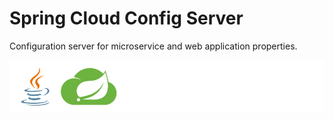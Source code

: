 # Spring Cloud Config Server

Configuration server for microservice and web application properties.

![logos](img/logo.png)
